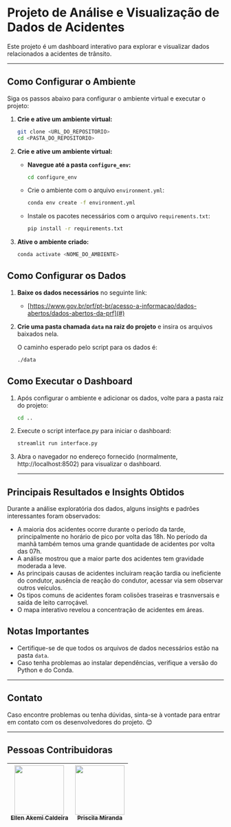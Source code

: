 # **Projeto de Análise e Visualização de Dados de Acidentes**

Este projeto é um dashboard interativo para explorar e visualizar dados relacionados a acidentes de trânsito.

---

## **Como Configurar o Ambiente**

Siga os passos abaixo para configurar o ambiente virtual e executar o projeto:

1. **Crie e ative um ambiente virtual:**

   ```bash
   git clone <URL_DO_REPOSITORIO>
   cd <PASTA_DO_REPOSITORIO>
   
2. **Crie e ative um ambiente virtual:**

   - **Navegue até a pasta `configure_env`:**
     ```bash
     cd configure_env
     ```

   - Crie o ambiente com o arquivo `environment.yml`:
     ```bash
     conda env create -f environment.yml
     ```

   - Instale os pacotes necessários com o arquivo `requirements.txt`:
     ```bash
     pip install -r requirements.txt
     ```

3. **Ative o ambiente criado:**

   ```bash
   conda activate <NOME_DO_AMBIENTE>

## **Como Configurar os Dados**

1. **Baixe os dados necessários** no seguinte link:
   - [https://www.gov.br/prf/pt-br/acesso-a-informacao/dados-abertos/dados-abertos-da-prf](#)

2. **Crie uma pasta chamada `data` na raiz do projeto** e insira os arquivos baixados nela.

   O caminho esperado pelo script para os dados é:
   ```bash
   ./data

## **Como Executar o Dashboard**

1. Após configurar o ambiente e adicionar os dados, volte para a pasta raiz do projeto:

   ```bash
   cd ..
   
2. Execute o script interface.py para iniciar o dashboard:
   ```bash
   streamlit run interface.py

3. Abra o navegador no endereço fornecido (normalmente, http://localhost:8502) para visualizar o dashboard.

   ---

## **Principais Resultados e Insights Obtidos**

Durante a análise exploratória dos dados, alguns insights e padrões interessantes foram observados:

- A maioria dos acidentes ocorre durante o período da tarde, principalmente no horário de pico por volta das 18h. No período da manhã também temos uma grande quantidade de acidentes por volta das 07h.
- A análise mostrou que a maior parte dos acidentes tem gravidade moderada a leve.
- As principais causas de acidentes incluíram reação tardia ou ineficiente do condutor, ausência de reação do condutor, acessar via sem observar outros veículos.
- Os tipos comuns de acidentes foram colisões traseiras e trasnversais e saída de leito carroçável.
- O mapa interativo revelou a concentração de acidentes em áreas.

## **Notas Importantes**

- Certifique-se de que todos os arquivos de dados necessários estão na pasta `data`.
- Caso tenha problemas ao instalar dependências, verifique a versão do Python e do Conda.

---

## **Contato**

Caso encontre problemas ou tenha dúvidas, sinta-se à vontade para entrar em contato com os desenvolvedores do projeto. 😊

---

## Pessoas Contribuidoras

[<img src="https://avatars.githubusercontent.com/u/181884443?v=4" width=115><br><sub>Ellen Akemi Caldeira</sub>](https://github.com/ellen-akemi) |  [<img src="https://avatars.githubusercontent.com/u/55546267?v=4" width=115><br><sub>Priscila Miranda</sub>](https://github.com/priscilafraser) |
| :---: | :---: |

